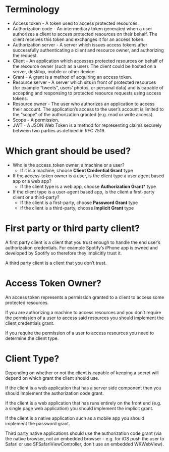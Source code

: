 # Terminology
- Access token - A token used to access protected resources.
- Authorization code - An intermediary token generated when a user authorizes a client to access protected resources 
on their behalf. The client receives this token and exchanges it for an access token.
- Authorization server - A server which issues access tokens after successfully authenticating a client and resource owner, 
and authorizing the request.
- Client - An application which accesses protected resources on behalf of the resource owner (such as a user). 
The client could be hosted on a server, desktop, mobile or other device.
- Grant - A grant is a method of acquiring an access token.
- Resource server - A server which sits in front of protected resources (for example “tweets”, users’ photos, or personal data) 
and is capable of accepting and responsing to protected resource requests using access tokens.
- Resource owner - The user who authorizes an application to access their account. The application’s access to the user’s 
account is limited to the “scope” of the authorization granted (e.g. read or write access).
- Scope - A permission.
- JWT - A JSON Web Token is a method for representing claims securely between two parties as defined in RFC 7519.

# Which grant should be used?

- Who is the access_token owner, a machine or a user?
    - If it is a machine, choose **Client Credential Grant** type 
- If the access-token owner is a user, is the client type a user agent based app or a web app?
    - If the client type is a web app, choose **Authorization Grant*** type
- If the client type is a user-agent based app, is the client a first-party client or a third-party?
    - If the client is a first-party, choose **Password Grant** type    
    - if the client is a third-party, choose **Implicit Grant** type

# First party or third party client?
A first party client is a client that you trust enough to handle the end user’s authorization credentials. 
For example Spotify’s iPhone app is owned and developed by Spotify so therefore they implicitly trust it.

A third party client is a client that you don’t trust.

# Access Token Owner?
An access token represents a permission granted to a client to access some protected resources.

If you are authorizing a machine to access resources and you don’t require the permission of a user 
to access said resources you should implement the client credentials grant.

If you require the permission of a user to access resources you need to determine the client type.

# Client Type?
Depending on whether or not the client is capable of keeping a secret will depend on which grant the client should use.

If the client is a web application that has a server side component then you should implement the authorization code grant.

If the client is a web application that has runs entirely on the front end (e.g. a single page web application) 
you should implement the implicit grant.

If the client is a native application such as a mobile app you should implement the password grant.

Third party native applications should use the authorization code grant (via the native browser, not an 
embedded browser - e.g. for iOS push the user to Safari or use SFSafariViewController, don't use an embedded WKWebView).
